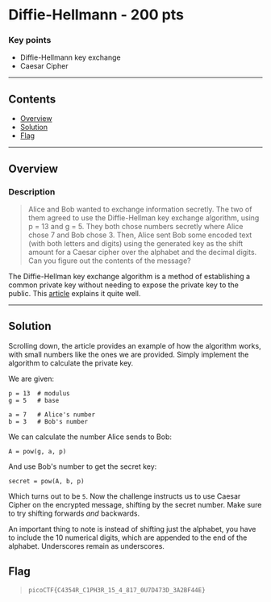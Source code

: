 # **Diffie-Hellmann - 200 pts**

### Key points

- Diffie-Hellmann key exchange
- Caesar Cipher

---

## **Contents**

- [Overview](#overview)
- [Solution](#solution)
- [Flag](#flag)

---

## Overview

### Description

> Alice and Bob wanted to exchange information secretly. The two of them agreed to use the Diffie-Hellman key exchange algorithm, using p = 13 and g = 5. They both chose numbers secretly where Alice chose 7 and Bob chose 3. Then, Alice sent Bob some encoded text (with both letters and digits) using the generated key as the shift amount for a Caesar cipher over the alphabet and the decimal digits. Can you figure out the contents of the message?

The Diffie-Hellman key exchange algorithm is a method of establishing a common private key without needing to expose the private key to the public. This [article](https://www.comparitech.com/blog/information-security/diffie-hellman-key-exchange/) explains it quite well.

---

## Solution

Scrolling down, the article provides an example of how the algorithm works, with small numbers like the ones we are provided. Simply implement the algorithm to calculate the private key.

We are given:

```
p = 13  # modulus
g = 5   # base

a = 7   # Alice's number
b = 3   # Bob's number
```

We can calculate the number Alice sends to Bob:

`A = pow(g, a, p)`

And use Bob's number to get the secret key:

`secret = pow(A, b, p)`

Which turns out to be `5`. Now the challenge instructs us to use Caesar Cipher on the encrypted message, shifting by the secret number. Make sure to try shifting forwards _and_ backwards.

An important thing to note is instead of shifting just the alphabet, you have to include the 10 numerical digits, which are appended to the end of the alphabet. Underscores remain as underscores.

## Flag

> `picoCTF{C4354R_C1PH3R_15_4_817_0U7D473D_3A2BF44E}`
